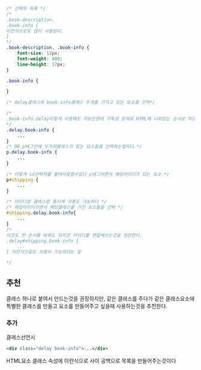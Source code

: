 ```CSS
/* 선택자 목록 */
/*
.book-description,
.book-info {
이런식으로도 많이 사용된다.
}
*/
.book-description, .book-info {
	font-size: 12px;
	font-weight: 400;
	line-height: 17px;
}

.book-info {

}
```


```CSS
/* delay클래스와 book-info클래스 두개를 가지고 있는 요소를 선택*/

/*
.book-info.delay이렇게 사용해도 가능은한데 가독성 문제로 HTML에 나와있는 순서로 작성하는것을 추천한다.
*/
.delay.book-info {
	...
}
/* OR p태그안에 두가지클래스가 있는 요소들을 선택하는법이다.*/
p.delay.book-info {
	...
}
```
```CSS
/* 이렇게 id선택자를 붙여사용할수있다 p태그이면서 해당아이디가 있는 요소 */
p#shipping {
	...
}

/* 아이디랑 클래스랑 동시에 사용도 가능하다 */
/* 해당아이디이면서 해당클래스를 가진 요소들을 선택 */
#shipping.delay.book-info{
	...
}
/*
이것도 한 순서를 바꿔도 되지만 아이디를 맨앞에쓰는것을 권장한다.
.delay#shipping.book-info {
	...
} 이런식으로도 사용이 가능하다는 말

*/

```

## 추천
클래스 하나로 붙여서 만드는것을 권장하지만, 같은 클래스를 주다가 같은 클래스요소에 특별한 클래스를 만들고 요소를 만들어주고 싶을때 사용하는것을 추천한다.

### 추가
클래스선언시
```HTML
<div class="delay book-info">...</div>
```
HTML요소 클래스 속성에 이런식으로 사이 공백으로 목록을 만들어주는것이다